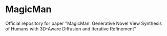 # MagicMan
Official repository for paper "MagicMan: Generative Novel View Synthesis of Humans with 3D-Aware Diffusion and Iterative Refinement"
